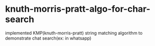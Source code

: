 # knuth-morris-pratt-algo-for-char-search
implemented KMP(knuth-morris-pratt) string matching algorithm to demonstrate chat search(ex: in whatsapp)
